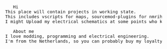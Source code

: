 <pre>   Hi 
This place will contain projects in working state. 
This includes vscripts for maps, sourcemod-plugins for nmrih, python tools and c# programs. 
I might Upload my electrical schematics at some points who knows 

   About me
I love modding, programming and electrical engineering. 
I'm from the Netherlands, so you can probably buy my loyalty with cheese or clogs.

